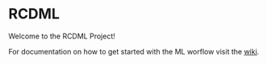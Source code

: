 # RCDML

Welcome to the RCDML Project!

For documentation on how to get started with the ML worflow visit the [wiki](https://github.com/UD-CRPL/RCDML/wiki).
